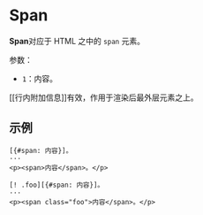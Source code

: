 # Span

**Span**对应于 HTML 之中的 `span` 元素。

参数：

- `1`：内容。

[[行内附加信息]]有效，作用于渲染后最外层元素之上。

## 示例

```example
[{#span: 内容}]。
···
<p><span>内容</span>。</p>
```

```example
[! .foo][{#span: 内容}]。
···
<p><span class="foo">内容</span>。</p>
```
